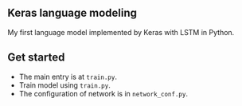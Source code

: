 ## Keras language modeling
My first language model implemented by Keras with LSTM in Python.

## Get started
- The main entry is at `train.py`. 
- Train model using `train.py`. 
- The configuration of network is in `network_conf.py`.
